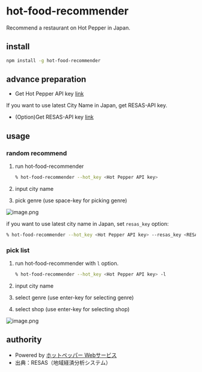 # hot-food-recommender

Recommend a restaurant on Hot Pepper in Japan.

## install

```bash
npm install -g hot-food-recommender
```

## advance preparation

* Get Hot Pepper API key [link](https://webservice.recruit.co.jp/index.html)

If you want to use latest City Name in Japan, get RESAS-API key.

* (Option)Get RESAS-API key [link](https://opendata.resas-portal.go.jp/)

## usage

### random recommend

1. run hot-food-recommender

    ```zsh
    % hot-food-recommender --hot_key <Hot Pepper API key>
    ```

2. input city name
3. pick genre (use space-key for picking genre)

![image.png](https://www.evernote.com/shard/s400/sh/8e1d59a1-885c-4182-8798-629c4f76a321/kUtyphcuVVjbj0eV7fx-QstY_lx05D5nPZnegCbIRAgdXOJol1rGaCgyTA/deep/0/image.png)

if you want to use latest city name in Japan, set `resas_key` option:

```zsh
% hot-food-recommender --hot_key <Hot Pepper API key> --resas_key <RESAS-API key>
```

### pick list

1. run hot-food-recommender with `l` option.

    ```zsh
    % hot-food-recommender --hot_key <Hot Pepper API key> -l
    ```

2. input city name
3. select genre (use enter-key for selecting genre)
4. select shop (use enter-key for selecting shop)

![image.png](https://www.evernote.com/shard/s400/sh/01380d06-e9c2-4ad0-aaa9-b8a22ec95028/Y8WdKrfgmGVr4Q0s_LSvqhAh_qo2WG3Tyr40j27W35qRa0RCMOLyYiv0hw/deep/0/image.png)

## authority

* Powered by [ホットペッパー Webサービス](http://webservice.recruit.co.jp/)
* 出典：RESAS（地域経済分析システム）

